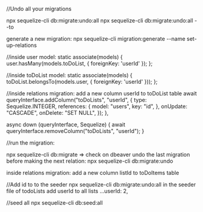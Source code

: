 //Undo all your migrations

npx sequelize-cli db:migrate:undo:all
npx sequelize-cli db:migrate:undo:all --to <name of migration >

generate a new migration:
npx sequelize-cli migration:generate --name set-up-relations

//inside user model: 
static associate(models) {
  user.hasMany(models.toDoList, { foreignKey: 'userId' });
};

//inside toDoList model:
static associate(models) {
  toDoList.belongsTo(models.user, { foreignKey: 'userId' }));
};

//inside relations migration: add a new column userId to toDoList table
await queryInterface.addColumn("toDoLists", "userId", {
      type: Sequelize.INTEGER,
      references: {
        model: "users",
        key: "id",
      },
      onUpdate: "CASCADE",
      onDelete: "SET NULL",
    });
  },

  async down (queryInterface, Sequelize) {
    await queryInterface.removeColumn("toDoLists", "userId");
  }

  //run the migration: 

  npx sequelize-cli db:migrate => check on dbeaver
   undo the last migration before making the next relation:
  npx sequelize-cli db:migrate:undo 

  inside relations migration: add a new column listId to toDoItems table

  //Add id to to the seeder
  npx sequelize-cli db:migrate:undo:all
  in the seeder file of todoLists add userId to all lists
  ...userId: 2,

  //seed all 
  npx sequelize-cli db:seed:all


